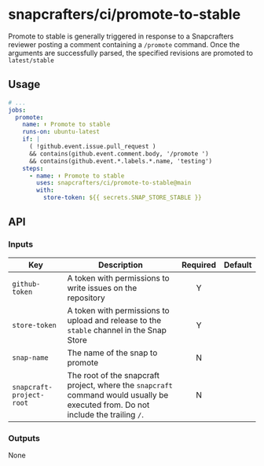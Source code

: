 # snapcrafters/ci/promote-to-stable

Promote to stable is generally triggered in response to a Snapcrafters reviewer posting a comment
containing a `/promote` command. Once the arguments are successfully parsed, the specified
revisions are promoted to `latest/stable`

## Usage

```yaml
# ...
jobs:
  promote:
    name: ⬆️ Promote to stable
    runs-on: ubuntu-latest
    if: |
      ( !github.event.issue.pull_request )
      && contains(github.event.comment.body, '/promote ')
      && contains(github.event.*.labels.*.name, 'testing')
    steps:
      - name: ⬆️ Promote to stable
        uses: snapcrafters/ci/promote-to-stable@main
        with:
          store-token: ${{ secrets.SNAP_STORE_STABLE }}
```

## API

### Inputs

| Key                      | Description                                                                                                                       | Required | Default |
| ------------------------ | --------------------------------------------------------------------------------------------------------------------------------- | :------: | :------ |
| `github-token`           | A token with permissions to write issues on the repository                                                                        |    Y     |         |
| `store-token`            | A token with permissions to upload and release to the `stable` channel in the Snap Store                                          |    Y     |         |
| `snap-name`              | The name of the snap to promote                                                                                                   |    N     |         |
| `snapcraft-project-root` | The root of the snapcraft project, where the `snapcraft` command would usually be executed from. Do not include the trailing `/`. |    N     |

### Outputs

None
